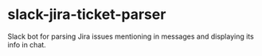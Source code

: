 # slack-jira-ticket-parser
Slack bot for parsing Jira issues mentioning in messages and displaying its info in chat.

